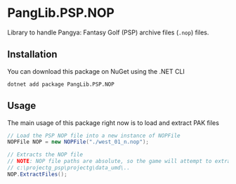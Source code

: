 # PangLib.PSP.NOP

Library to handle Pangya: Fantasy Golf (PSP) archive files (`.nop`) files.

## Installation

You can download this package on NuGet using the .NET CLI

```
dotnet add package PangLib.PSP.NOP
```

## Usage

The main usage of this package right now is to load and extract PAK files

```cs
// Load the PSP NOP file into a new instance of NOPFile
NOPFile NOP = new NOPFile("./west_01_n.nop");

// Extracts the NOP file
// NOTE: NOP file paths are absolute, so the game will attempt to extract to
// c:\projectg_psp\projectg\data_umd\..
NOP.ExtractFiles();
```
